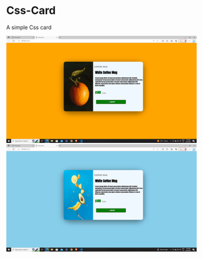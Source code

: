 # Css-Card
<p> A simple Css card</p>
<img src="Screenshorts/Screenshot (150).png" alt="err" >

<img src="Screenshorts/Screenshot (151).png" alt="err" >

